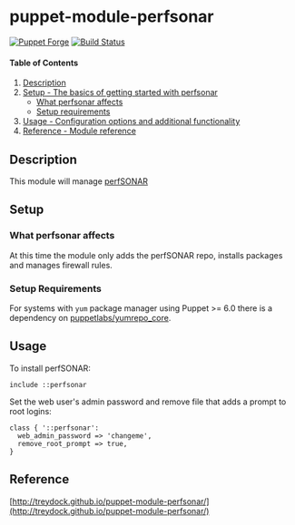 # puppet-module-perfsonar

[![Puppet Forge](http://img.shields.io/puppetforge/v/treydock/perfsonar.svg)](https://forge.puppetlabs.com/treydock/perfsonar)
[![Build Status](https://travis-ci.org/treydock/puppet-module-perfsonar.png)](https://travis-ci.org/treydock/puppet-module-perfsonar)

#### Table of Contents

1. [Description](#description)
2. [Setup - The basics of getting started with perfsonar](#setup)
    * [What perfsonar affects](#what-perfsonar-affects)
    * [Setup requirements](#setup-requirements)
3. [Usage - Configuration options and additional functionality](#usage)
4. [Reference - Module reference](#reference)

## Description

This module will manage [perfSONAR](https://docs.perfsonar.net/index.html)

## Setup

### What perfsonar affects

At this time the module only adds the perfSONAR repo, installs packages and manages firewall rules.

### Setup Requirements

For systems with `yum` package manager using Puppet >= 6.0 there is a dependency on [puppetlabs/yumrepo_core](https://forge.puppet.com/puppetlabs/yumrepo_core).

## Usage

To install perfSONAR:

```puppet
include ::perfsonar
```

Set the web user's admin password and remove file that adds a prompt to root logins:

```puppet
class { '::perfsonar':
  web_admin_password => 'changeme',
  remove_root_prompt => true,
}
```

## Reference

[http://treydock.github.io/puppet-module-perfsonar/](http://treydock.github.io/puppet-module-perfsonar/)
